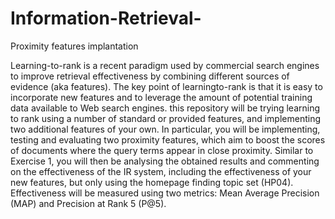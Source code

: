 # Information-Retrieval-
 Proximity features implantation 
 
Learning-to-rank is a recent paradigm used by commercial search engines to improve retrieval
effectiveness by combining different sources of evidence (aka features). The key point of learningto-rank is that it is easy to incorporate new features and to leverage the amount of potential training data available to Web search engines. this repository will be trying learning to rank using a number of standard or provided features, and implementing two additional features of your own. In particular, you will be implementing, testing and evaluating two proximity features, which aim to boost the scores of documents where the query terms appear in close proximity. Similar to Exercise 1, you will then be analysing the obtained results and commenting on the effectiveness of the IR system, including the effectiveness of your new features, but only using the homepage finding topic set (HP04). Effectiveness will be measured using two metrics: Mean Average Precision (MAP) and Precision at Rank 5 (P@5).
